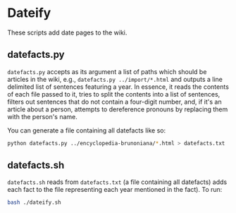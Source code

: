 # Dateify
These scripts add date pages to the wiki.

## datefacts.py
`datefacts.py` accepts as its argument a list of paths which should be articles in the wiki, e.g., `datefacts.py ../import/*.html` and outputs a line delimited list of sentences featuring a year. In essence, it reads the contents of each file passed to it, tries to split the contents into a list of sentences, filters out sentences that do not contain a four-digit number, and, if it's an article about a person, attempts to dereference pronouns by replacing them with the person's name. 

You can generate a file containing all datefacts like so:
```bash
python datefacts.py ../encyclopedia-brunoniana/*.html > datefacts.txt
```

## datefacts.sh
`datefacts.sh` reads from `datefacts.txt` (a file containing all datefacts) adds each fact to the file representing each year mentioned in the fact). To run:

```bash
bash ./dateify.sh
```

